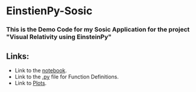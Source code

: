 # EinstienPy-Sosic
### This is the Demo Code for my Sosic Application for the project "Visual Relativity using EinsteinPy"

## Links:
+ Link to the [notebook](https://github.com/DumbMachine/EinstienPy-Sosic/tree/master/notebooks).
+ Link to the [.py](https://github.com/DumbMachine/EinstienPy-Sosic/blob/master/Plotter.py) file for Function Definitions.
+ Link to [Plots](https://github.com/DumbMachine/EinstienPy-Sosic/tree/master/plots).